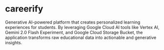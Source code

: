 # careerify
Generative AI-powered platform that creates personalized learning experiences for students. By leveraging Google Cloud AI tools like Vertex AI, Gemini 2.0 Flash Experiment, and Google Cloud Storage Bucket, the application transforms raw educational data into actionable and generative insights.
